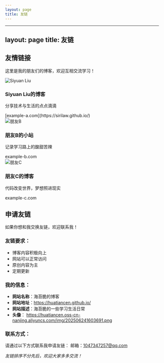 ```yaml
---
layout: page
title: 友链
---
```


---
layout: page
title: 友链
---

## 友情链接

这里是我的朋友们的博客，欢迎互相交流学习！

<div class="friend-links-grid">
  <!-- 示例友链卡片 -->
  <div class="friend-card">
    <div class="friend-avatar">
      <img src="https://sirilaw.github.io/" alt="Siyuan Liu">
    </div>
    <div class="friend-info">
      <h3 class="friend-name">Siyuan Liu的博客</h3>
      <p class="friend-desc">分享技术与生活的点点滴滴</p>
      <div class="friend-meta">
        <span class="friend-domain">[example-a.com](https://sirilaw.github.io/)</span>
      </div>
    </div>
    <a href="https://sirilaw.github.io/" class="friend-link" target="_blank" rel="noopener">
      <i class="fas fa-external-link-alt"></i>
    </a>
  </div>

  <div class="friend-card">
    <div class="friend-avatar">
      <img src="https://via.placeholder.com/80x80/4ecdc4/ffffff?text=B" alt="朋友B">
    </div>
    <div class="friend-info">
      <h3 class="friend-name">朋友B的小站</h3>
      <p class="friend-desc">记录学习路上的酸甜苦辣</p>
      <div class="friend-meta">
        <span class="friend-domain">example-b.com</span>
      </div>
    </div>
    <a href="https://example-b.com" class="friend-link" target="_blank" rel="noopener">
      <i class="fas fa-external-link-alt"></i>
    </a>
  </div>

  <div class="friend-card">
    <div class="friend-avatar">
      <img src="https://via.placeholder.com/80x80/45b7d1/ffffff?text=C" alt="朋友C">
    </div>
    <div class="friend-info">
      <h3 class="friend-name">朋友C的博客</h3>
      <p class="friend-desc">代码改变世界，梦想照进现实</p>
      <div class="friend-meta">
        <span class="friend-domain">example-c.com</span>
      </div>
    </div>
    <a href="https://example-c.com" class="friend-link" target="_blank" rel="noopener">
      <i class="fas fa-external-link-alt"></i>
    </a>
  </div>
</div>


## 申请友链

如果你想和我交换友链，欢迎联系我！

### 友链要求：
- 博客内容积极向上
- 网站可以正常访问
- 原创内容为主
- 定期更新

### 我的信息：
- **网站名称**：海苔脆的博客
- **网站地址**：https://huatiancen.github.io/
- **网站描述**：海苔脆的一些学习生活日常
- **头像**： https://huatiancen.oss-cn-nanjing.aliyuncs.com/img/202506241603691.png

### 联系方式：
请通过以下方式联系我申请友链：
邮箱：1047347257@qq.com


*友链排序不分先后，欢迎大家多多交流！*
